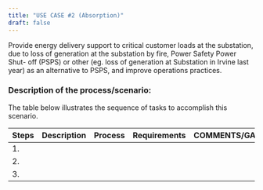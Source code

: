 ```yaml
---
title: "USE CASE #2 (Absorption)"
draft: false
---
```

Provide energy delivery support to critical customer loads at the
substation, due to loss of generation at the substation by fire, Power Safety Power Shut-
off (PSPS) or other (eg. loss of generation at Substation in Irvine last year) as an
alternative to PSPS, and improve operations practices.

### Description of the process/scenario:

The table below illustrates the sequence of tasks to accomplish this scenario.

| Steps       | Description | Process       | Requirements  |  COMMENTS/GAPS
| :---        |    :----:   |     :----:    |     :----:    |     :----:
| 1.          |             |               |               |
| 2.          |             |               |               |
| 3.          |             |               |               |
